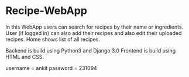 # Recipe-WebApp
In this WebApp users can search for recipes by their name or ingredients.
User (if logged in) can also add their recipes and also edit their uploaded recipes.
Home shows list of all recipes.

Backend is build using Python3 and Django 3.0
Frontend is build using HTML and CSS.

username = ankit
password = 231094
